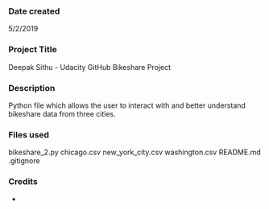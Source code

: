 ### Date created
5/2/2019

### Project Title
Deepak Sithu - Udacity GitHub Bikeshare Project

### Description
Python file which allows the user to interact with and better understand bikeshare data from three cities.

### Files used
bikeshare_2.py
chicago.csv
new_york_city.csv
washington.csv
README.md
.gitignore

### Credits
-
